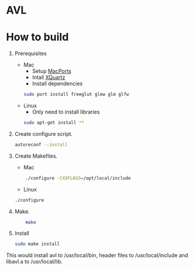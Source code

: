 AVL
===

How to build
============

1. Prerequisites
	- Mac
		* Setup [MacPorts](http://guide.macports.org)
		* Intall [XQuartz](https://xquartz.macosforge.org/)
		* Install dependencies
		```bash
		sudo port install freeglut glew glm glfw
		```
	- Linux
		* Only need to install libraries
		```bash
		sudo apt-get install **
		```

2. Create configure script.

	```bash
	autoreconf --install
	```

3. Create Makefiles.
	- Mac
	```bash
    	./configure -CXXFLAGS=/opt/local/include
	```
	- Linux
	```bash
	./configure
	```

4. Make.

	```bash
    	make
	```

5. Install

	```bash
	sudo make install
	```

This would install avl to /usr/local/bin, header files to /usr/local/include
and libavl.a to /usr/local/lib.
